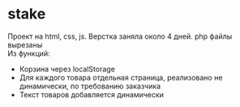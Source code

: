# stake
Проект на html, css, js. Верстка заняла около 4 дней. php файлы вырезаны
<br>
Из функций:
- Корзина через localStorage
- Для каждого товара отдельная страница, реализовано не динамически, по требованию заказчика
- Текст товаров добавляется динамически
